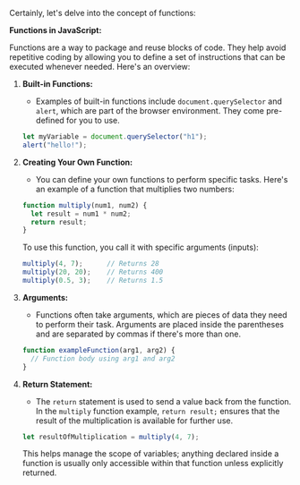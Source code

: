 Certainly, let's delve into the concept of functions:

**Functions in JavaScript:**

Functions are a way to package and reuse blocks of code. They help avoid repetitive coding by allowing you to define a set of instructions that can be executed whenever needed. Here's an overview:

1. **Built-in Functions:**
   - Examples of built-in functions include `document.querySelector` and `alert`, which are part of the browser environment. They come pre-defined for you to use.

   ```javascript
   let myVariable = document.querySelector("h1");
   alert("hello!");
   ```

2. **Creating Your Own Function:**
   - You can define your own functions to perform specific tasks. Here's an example of a function that multiplies two numbers:

   ```javascript
   function multiply(num1, num2) {
     let result = num1 * num2;
     return result;
   }
   ```

   To use this function, you call it with specific arguments (inputs):

   ```javascript
   multiply(4, 7);      // Returns 28
   multiply(20, 20);    // Returns 400
   multiply(0.5, 3);    // Returns 1.5
   ```

3. **Arguments:**
   - Functions often take arguments, which are pieces of data they need to perform their task. Arguments are placed inside the parentheses and are separated by commas if there's more than one.

   ```javascript
   function exampleFunction(arg1, arg2) {
     // Function body using arg1 and arg2
   }
   ```

4. **Return Statement:**
   - The `return` statement is used to send a value back from the function. In the `multiply` function example, `return result;` ensures that the result of the multiplication is available for further use.

   ```javascript
   let resultOfMultiplication = multiply(4, 7);
   ```

   This helps manage the scope of variables; anything declared inside a function is usually only accessible within that function unless explicitly returned.

